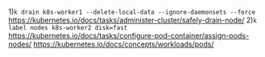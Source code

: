 
1)`k drain k8s-worker1 --delete-local-data --ignore-daemonsets --force`
https://kubernetes.io/docs/tasks/administer-cluster/safely-drain-node/
2)`k label nodes k8s-worker2 disk=fast`
https://kubernetes.io/docs/tasks/configure-pod-container/assign-pods-nodes/
https://kubernetes.io/docs/concepts/workloads/pods/

